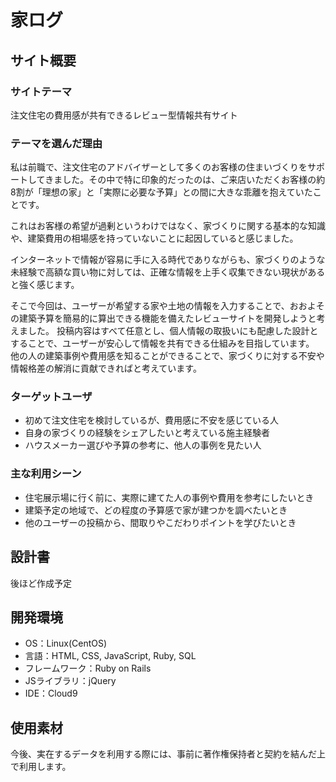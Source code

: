 # 家ログ

## サイト概要

### サイトテーマ  
注文住宅の費用感が共有できるレビュー型情報共有サイト

### テーマを選んだ理由  
私は前職で、注文住宅のアドバイザーとして多くのお客様の住まいづくりをサポートしてきました。その中で特に印象的だったのは、ご来店いただくお客様の約8割が「理想の家」と「実際に必要な予算」との間に大きな乖離を抱えていたことです。

これはお客様の希望が過剰というわけではなく、家づくりに関する基本的な知識や、建築費用の相場感を持っていないことに起因していると感じました。

インターネットで情報が容易に手に入る時代でありながらも、家づくりのような未経験で高額な買い物に対しては、正確な情報を上手く収集できない現状があると強く感じます。

そこで今回は、ユーザーが希望する家や土地の情報を入力することで、おおよその建築予算を簡易的に算出できる機能を備えたレビューサイトを開発しようと考えました。
投稿内容はすべて任意とし、個人情報の取扱いにも配慮した設計とすることで、ユーザーが安心して情報を共有できる仕組みを目指しています。
他の人の建築事例や費用感を知ることができることで、家づくりに対する不安や情報格差の解消に貢献できればと考えています。

### ターゲットユーザ
- 初めて注文住宅を検討しているが、費用感に不安を感じている人
- 自身の家づくりの経験をシェアしたいと考えている施主経験者
- ハウスメーカー選びや予算の参考に、他人の事例を見たい人

### 主な利用シーン
- 住宅展示場に行く前に、実際に建てた人の事例や費用を参考にしたいとき
- 建築予定の地域で、どの程度の予算感で家が建つかを調べたいとき
- 他のユーザーの投稿から、間取りやこだわりポイントを学びたいとき

## 設計書  
後ほど作成予定

## 開発環境
- OS：Linux(CentOS)
- 言語：HTML, CSS, JavaScript, Ruby, SQL
- フレームワーク：Ruby on Rails
- JSライブラリ：jQuery
- IDE：Cloud9

## 使用素材  
今後、実在するデータを利用する際には、事前に著作権保持者と契約を結んだ上で利用します。
